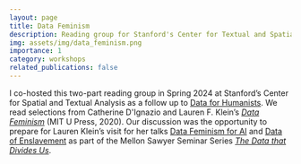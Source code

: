 ```yaml
---
layout: page
title: Data Feminism
description: Reading group for Stanford's Center for Textual and Spatial Analysis
img: assets/img/data_feminism.png
importance: 1
category: workshops
related_publications: false
---
```


I co-hosted this two-part reading group in Spring 2024 at Stanford’s Center for Spatial and Textual Analysis as a follow up to [Data for Humanists](https://chloebrault.github.io/teaching/data_for_humanists/). We read selections from Catherine D'Ignazio and Lauren F. Klein’s [*Data Feminism*](https://data-feminism.mitpress.mit.edu/) (MIT U Press, 2020). Our discussion was the opportunity to prepare for Lauren Klein’s visit for her talks [Data Feminism for AI](https://cesta.stanford.edu/events/data-feminism-ai-0) and [Data of Enslavement](https://cesta.stanford.edu/events/mellon-sawyer-seminar-series-data-enslavement-lauren-klein-alex-borucki-and-gregory-omalley) as part of the Mellon Sawyer Seminar Series [*The Data that Divides Us*](https://cesta.stanford.edu/research/2023-2024-mellon-sawyer-seminar-series-data-divides-us?search=data+that+divides+us). 
